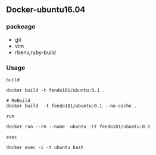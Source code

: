 ## Docker-ubuntu16.04

### packeage

- git
- vim
- rbenv,ruby-build

### Usage

`build`

```
docker build -t fendo181/ubuntu:0.1 .

# ReBuild
docker build  -t fendo181/ubuntu:0.1 --no-cache .
```

`run`

```
docker run --rm --name  ubuntu -it fendo181/ubuntu:0.1
```

`exec`

```
docker exec -i -t ubuntu bash
```

